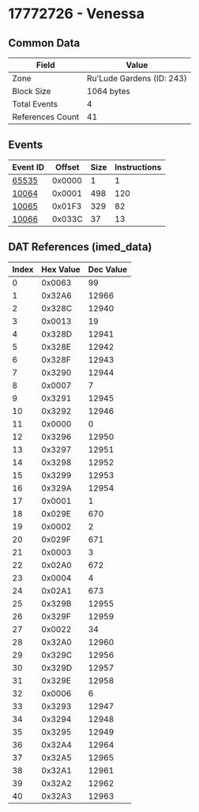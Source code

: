 # 17772726 - Venessa

## Common Data

| Field            | Value                     |
|------------------|---------------------------|
| Zone             | Ru'Lude Gardens (ID: 243) |
| Block Size       | 1064 bytes                |
| Total Events     | 4                         |
| References Count | 41                        |

## Events

| Event ID            | Offset   |   Size |   Instructions |
|---------------------|----------|--------|----------------|
| [65535](./65535.md) | 0x0000   |      1 |              1 |
| [10064](./10064.md) | 0x0001   |    498 |            120 |
| [10065](./10065.md) | 0x01F3   |    329 |             82 |
| [10066](./10066.md) | 0x033C   |     37 |             13 |

## DAT References (imed_data)

|   Index | Hex Value   |   Dec Value |
|---------|-------------|-------------|
|       0 | 0x0063      |          99 |
|       1 | 0x32A6      |       12966 |
|       2 | 0x328C      |       12940 |
|       3 | 0x0013      |          19 |
|       4 | 0x328D      |       12941 |
|       5 | 0x328E      |       12942 |
|       6 | 0x328F      |       12943 |
|       7 | 0x3290      |       12944 |
|       8 | 0x0007      |           7 |
|       9 | 0x3291      |       12945 |
|      10 | 0x3292      |       12946 |
|      11 | 0x0000      |           0 |
|      12 | 0x3296      |       12950 |
|      13 | 0x3297      |       12951 |
|      14 | 0x3298      |       12952 |
|      15 | 0x3299      |       12953 |
|      16 | 0x329A      |       12954 |
|      17 | 0x0001      |           1 |
|      18 | 0x029E      |         670 |
|      19 | 0x0002      |           2 |
|      20 | 0x029F      |         671 |
|      21 | 0x0003      |           3 |
|      22 | 0x02A0      |         672 |
|      23 | 0x0004      |           4 |
|      24 | 0x02A1      |         673 |
|      25 | 0x329B      |       12955 |
|      26 | 0x329F      |       12959 |
|      27 | 0x0022      |          34 |
|      28 | 0x32A0      |       12960 |
|      29 | 0x329C      |       12956 |
|      30 | 0x329D      |       12957 |
|      31 | 0x329E      |       12958 |
|      32 | 0x0006      |           6 |
|      33 | 0x3293      |       12947 |
|      34 | 0x3294      |       12948 |
|      35 | 0x3295      |       12949 |
|      36 | 0x32A4      |       12964 |
|      37 | 0x32A5      |       12965 |
|      38 | 0x32A1      |       12961 |
|      39 | 0x32A2      |       12962 |
|      40 | 0x32A3      |       12963 |
